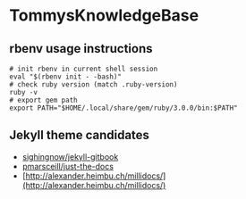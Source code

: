 # TommysKnowledgeBase

## rbenv usage instructions

    # init rbenv in current shell session
    eval "$(rbenv init - -bash)"
    # check ruby version (match .ruby-version)
    ruby -v
    # export gem path
    export PATH="$HOME/.local/share/gem/ruby/3.0.0/bin:$PATH"

## Jekyll theme candidates

* [sighingnow/jekyll-gitbook](https://github.com/sighingnow/jekyll-gitbook)
* [pmarsceill/just-the-docs](https://pmarsceill.github.io/just-the-docs/)
* [http://alexander.heimbu.ch/millidocs/](http://alexander.heimbu.ch/millidocs/)

